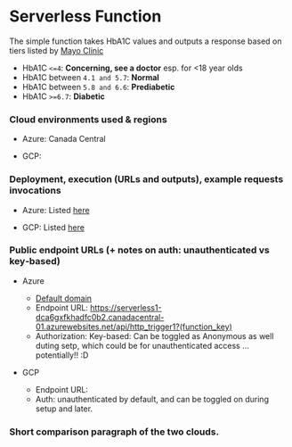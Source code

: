 # Serverless Function

The simple function takes HbA1C values and outputs a response based on tiers listed by [Mayo Clinic](https://www.mayocliniclabs.com/api/sitecore/TestCatalog/DownloadTestCatalog?testId=610441)

- HbA1C `<=4`: **Concerning, see a doctor** esp. for <18 year olds
- HbA1C between `4.1 and 5.7`: **Normal**
- HbA1C between `5.8 and 6.6`: **Prediabetic**
- HbA1C `>=6.7`: **Diabetic**

### Cloud environments used & regions

- Azure: Canada Central

- GCP:

### Deployment, execution (URLs and outputs), example requests invocations

- Azure: Listed [here](https://github.com/briggsprashar/504_serverless_function/blob/main/Azure/azure.md)

- GCP: Listed [here](https://github.com/briggsprashar/504_serverless_function/blob/main/GCP/gcp.md)

### Public endpoint URLs (+ notes on auth: unauthenticated vs key‑based)

- Azure
    - [Default domain](https://serverless1-dca6gxfkhadfc0b2.canadacentral-01.azurewebsites.net/)
    - Endpoint URL: https://serverless1-dca6gxfkhadfc0b2.canadacentral-01.azurewebsites.net/api/http_trigger1?(function_key)
    - Authorization: Key-based: Can be toggled as Anonymous as well duting setp, which could be for unauthenticated access ... potentially!! :D

- GCP
    - Endpoint URL:
    - Auth: unauthenticated by default, and can be toggled on during setup and later.

### Short comparison paragraph of the two clouds.





